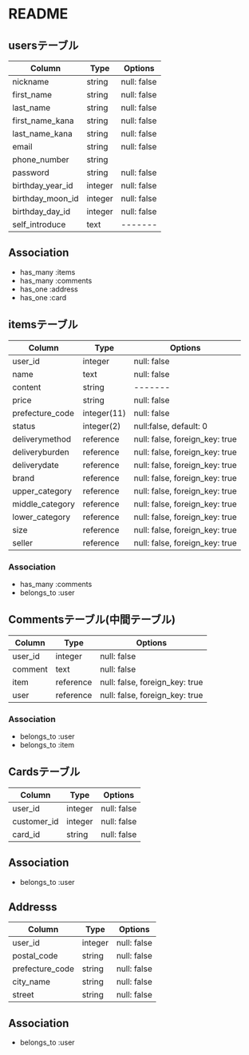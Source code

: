 # README

## usersテーブル
|Column|Type|Options|
|------|----|-------|
|nickname|string|null: false|
|first_name|string|null: false|
|last_name|string|null: false|
|first_name_kana|string|null: false|
|last_name_kana|string|null: false|
|email|string|null: false| [](メールアドレス)
|phone_number|string|| [](電話番号)
|password|string|null: false| [](パスワード)
|birthday_year_id|integer|null: false|
|birthday_moon_id|integer|null: false|
|birthday_day_id|integer|null: false|
|self_introduce|text|-------| [](自己紹介文)

## Association
- has_many :items
- has_many :comments
- has_one :address
- has_one :card


## itemsテーブル
|Column|Type|Options|
|------|----|-------|
|user_id|integer|null: false|
|name|text|null: false| [](商品名)
|content|string|-------| [](商品の説明)
|price|string|null: false| [](商品の説明)
|prefecture_code|integer(11)|null: false| [](発送元の地域)
|status|integer(2)|null:false, default: 0| [](配送料の負担) 
|deliverymethod|reference|null: false, foreign_key: true|
|deliveryburden|reference|null: false, foreign_key: true|
|deliverydate|reference|null: false, foreign_key: true|
|brand|reference|null: false, foreign_key: true| [](ブランド)
|upper_category|reference|null: false, foreign_key: true| [](カテゴリーupper)
|middle_category|reference|null: false, foreign_key: true| [](カテゴリーmiddle)
|lower_category|reference|null: false, foreign_key: true| [](カテゴリーlower)
|size|reference|null: false, foreign_key: true| [](商品のサイズ)
|seller|reference|null: false, foreign_key: true| [](販売価格)

### Association
- has_many :comments
- belongs_to :user


## Commentsテーブル(中間テーブル)
|Column|Type|Options|
|------|----|-------|
|user_id|integer|null: false|
|comment|text|null: false|
|item|reference|null: false, foreign_key: true|
|user|reference|null: false, foreign_key: true|

### Association
- belongs_to :user
- belongs_to :item


## Cardsテーブル
|Column|Type|Options|
|------|----|-------|
|user_id|integer|null: false|
|customer_id|integer|null: false|
|card_id|string|null: false|

## Association
- belongs_to :user


## Addresss
|Column|Type|Options|
|------|----|-------|
|user_id|integer|null: false|
|postal_code|string|null: false| [](郵便番号)
|prefecture_code|string|null: false| [](都道府県)
|city_name|string|null: false| [](市)
|street|string|null: false| [](番地、町)

## Association
- belongs_to :user